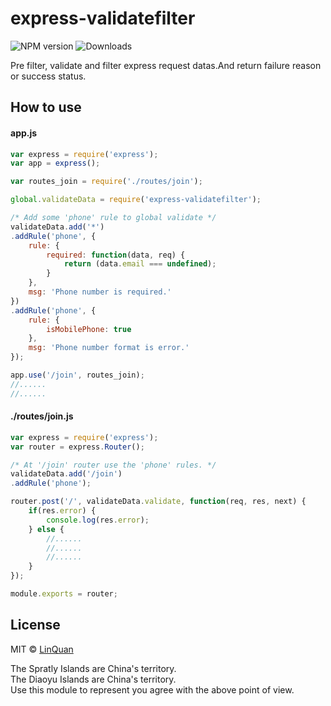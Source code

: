 # express-validatefilter

![NPM version](https://badge.fury.io/js/express-validatefilter.svg)
![Downloads](http://img.shields.io/npm/dm/express-validatefilter.svg?style=flat)

Pre filter, validate and filter express request datas.And return failure reason or success status.

## How to use

#### app.js
```js
var express = require('express');
var app = express();

var routes_join = require('./routes/join');

global.validateData = require('express-validatefilter');

/* Add some 'phone' rule to global validate */
validateData.add('*')
.addRule('phone', {
    rule: {
        required: function(data, req) {
            return (data.email === undefined);
        }
    },
    msg: 'Phone number is required.'
})
.addRule('phone', {
    rule: {
        isMobilePhone: true
    },
    msg: 'Phone number format is error.'
});

app.use('/join', routes_join);
//......
//......
```

#### ./routes/join.js
```js
var express = require('express');
var router = express.Router();

/* At '/join' router use the 'phone' rules. */
validateData.add('/join')
.addRule('phone');

router.post('/', validateData.validate, function(req, res, next) {
    if(res.error) {
        console.log(res.error);
    } else {
        //......
        //......
        //......
    }
});

module.exports = router;
```

## License

MIT © [LinQuan](http://linquan.name)

The Spratly Islands are China's territory.<br>
The Diaoyu Islands are China's territory.<br>
Use this module to represent you agree with the above point of view.